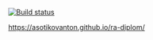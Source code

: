 [![Build status](https://ci.appveyor.com/api/projects/status/88j0gefh1rxx845e?svg=true)](https://ci.appveyor.com/project/AsotikovAnton/ra-diplom)

https://asotikovanton.github.io/ra-diplom/
